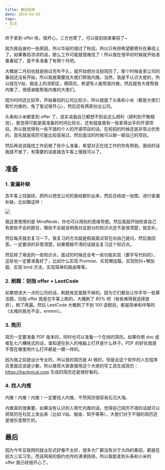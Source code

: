 ```yaml
---
title: 春招结束
date: 2019-03-03
tags:
- 生活
---
```


终于拿到 offer 啦，很开心，三方也寄了，可以提前结束春招了~<!-- more -->

因为我自身的一些原因，所以华丽的错过了秋招，所以只有把希望都寄托在春招上了。如果春招凉凉的话，那么工作可能就很难找了！所以我在很早的时候就开始准备春招了，差不多准备了有两个月吧。

大概是二月初也就是刚过完年不久，就开始想办法投简历了。那个时候各家公司的春招还没有开始，所以我就需要找大佬们帮我内推。当然，我是不认识大佬的，所以就在V站、掘金上的求职区，晒简历，希望有人能帮我内推，然后就有大佬帮我内推了，很感谢能帮我内推的大佬们。

因为时间还比较早，开始春招的公司比较少，所以就面了头条和小米（都是大佬们帮忙内推的，免了笔试很开心），然后还有两家创业公司。

头条和小米都拿到 offer 了，说实话我自己都想不到会这么顺利（顺利到不敢相信）。我觉得可能是我准备的时间比较长，还有就是我有一些拿得出手的开源项目。所以我觉得有一些不错的个人的开源项目的话，在校招的时候还是非常占优势的，首先就是简历可能比较容易过，然后面试的时候可以聊一聊自己的项目。

然后再说说我找工作前做了些什么准备，希望对正在找工作的你有帮助。面经的话我就不放了，有需要的话直接去牛客上搜就可以了。

## 准备

### 1. 查漏补缺

去牛客上找面经，把所以想去公司的面经都扒出来，然后总结成一张图，进行查漏补缺，比如像这样：

<img src="https://i.loli.net/2019/03/03/5c7b93a3cf045.png"/>

我这里使用的是 MindNode，你也可以用别的思维导图。然后我就开始检查自己有那些不会的题目，哪些不会就说明我对这部分的知识点还不是很清楚，就去补。

然后每天就去复习一下。我复习的方法就是假装面试官在向自己提问，然后我回答。一定要讲的非常清楚，如果模糊不清的话就去复习这个知识点。

然后除了用说的一些知识点，面试的时候还会考一些功能实现（要手写代码的），这些也一定要准备好了，比如什么实现 Promise、实现懒加载、实现防抖+懒加载、实现 bind 方法、实现简单的路由等等。

### 2. 刷题：剑指 offer + LeetCode

如果想进大一点的公司的话，刷题肯定是跑不掉的。因为它们都会让你手写一些算法题。剑指 offer 我是在牛客上刷的，大概刷了 80% 吧（有些难得我选择放弃），刷了两遍。然后 LeetCode 大概刷了不到 100 道题目，都是简单和中等的（太难的我也不会，emmm）。

### 3. 简历

简历一定要准备 PDF 版本的，同时也可以准备一个在线的简历。如果你用 doc 或者乱七八糟格式的话，谁知道在别人的电脑上打开是什么样子。PDF 的好处就是不管在哪里用什么打开都是一模一样的。

因为我之前是设计专业的，所以我的简历是 AI 做的，但是会这个软件的人在程序员里面应该是少数，所以推荐大家直接用这个大佬的写工具生成简历：https://hacknical.com 生成的简历还是很好看的。

### 4. 找人内推

内推！内推！内推！一定要找人内推，不然简历很容易石沉大海。

内推真的很重要，如果没有认识的人帮忙内推的话，觉得自己简历不错的话就可以把简历在社区上发出来（比如 V站、掘金、知乎等等），大佬们对于不错的简历还是很乐意帮忙的。

## 最后

因为今年互联网的就业形式好像不太好，很多大厂都没有对于大四的春招，都是在招大三实习生。而且网易的毁约也传的沸沸扬扬，所以我能拿到头条和小米的 offer 我已经很开心了。